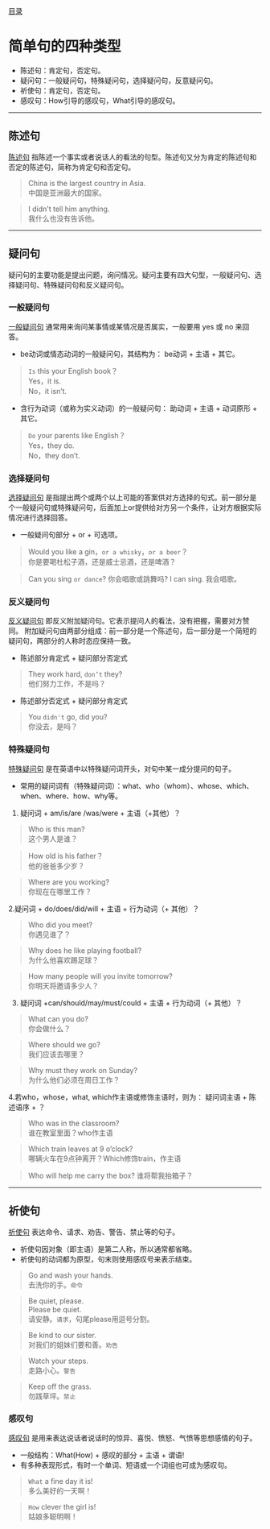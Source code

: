 [目录](./README.md)
# 简单句的四种类型

* 陈述句：肯定句，否定句。   
* 疑问句：一般疑问句，特殊疑问句，选择疑问句，反意疑问句。
* 祈使句：肯定句，否定句。   
* 感叹句：How引导的感叹句，What引导的感叹句。   
---
## 陈述句
[陈述句](./declarativeSentence.md) 指陈述一个事实或者说话人的看法的句型。陈述句又分为肯定的陈述句和否定的陈述句，简称为肯定句和否定句。

> China is the largest country in Asia.  
中国是亚洲最大的国家。

> I didn't tell him anything.  
我什么也没有告诉他。

---

## 疑问句

疑问句的主要功能是提出问题，询问情况。疑问主要有四大句型，一般疑问句、选择疑问句、特殊疑问句和反义疑问句。

### 一般疑问句
[一般疑问句](generalQuestion.md) 通常用来询问某事情或某情况是否属实，一般要用 yes 或 no 来回答。
* be动词或情态动词的一般疑问句，其结构为： be动词 + 主语 + 其它。

> `Is` this your English book？  
Yes，it is.  
No，it isn’t.

* 含行为动词（或称为实义动词）的一般疑问句： 助动词 + 主语 + 动词原形 + 其它。

> `Do` your parents like English？  
Yes，they do.  
No，they don’t.

### 选择疑问句  
[选择疑问句](./selectQuestion.md) 是指提出两个或两个以上可能的答案供对方选择的句式。前一部分是个一般疑问句或特殊疑问句，后面加上or提供给对方另一个条件，让对方根据实际情况进行选择回答。
* 一般疑问句部分 + or + 可选项。

> Would you like a gin，`or a whisky`，`or a beer`？      
你是要喝杜松子酒，还是威士忌酒，还是啤酒？

> Can you sing `or dance`?
你会唱歌或跳舞吗?
I can sing.
我会唱歌。

### 反义疑问句
[反义疑问句](counterintuitiveQuestion.md) 即反义附加疑问句。它表示提问人的看法，没有把握，需要对方赞同。 附加疑问句由两部分组成：前一部分是一个陈述句，后一部分是一个简短的疑问句，两部分的人称时态应保持一致。
* 陈述部分肯定式 + 疑问部分否定式

> They work hard, `don’t` they?   
他们努力工作，不是吗？

* 陈述部分否定式 + 疑问部分肯定式
> You `didn't` go, did you?   
你没去，是吗？

### 特殊疑问句  
[特殊疑问句](specialQuestion.md) 是在英语中以特殊疑问词开头，对句中某一成分提问的句子。
* 常用的疑问词有（特殊疑问词）：what、who（whom）、whose、which、when、where、how、why等。

1. 疑问词 + am/is/are /was/were + 主语（+其他）？

> Who is this man?    
这个男人是谁？

> How old is his father？   
他的爸爸多少岁？

> Where are you working?   
你现在在哪里工作？
   
2.疑问词 + do/does/did/will + 主语 + 行为动词（+ 其他）？ 

> Who did you meet?    
你遇见谁了？

> Why does he like playing football?   
为什么他喜欢踢足球？

> How many people will you invite tomorrow?   
你明天将邀请多少人？

3. 疑问词 +can/should/may/must/could + 主语 + 行为动词（+ 其他）？

> What can you do?   
你会做什么？

> Where should we go?   
我们应该去哪里？

> Why must they work on Sunday?   
为什么他们必须在周日工作？
   
4.若who，whose，what, which作主语或修饰主语时，则为：
疑问词主语 + 陈述语序 + ？ 

> Who was in the classroom?   
谁在教室里面？who作主语

> Which train leaves at 9 o’clock?   
哪辆火车在9点钟离开？Which修饰train，作主语

> Who will help me carry the box?
谁将帮我抬箱子？

---

## 祈使句
[祈使句](./imperativeSentence.md) 表达命令、请求、劝告、警告、禁止等的句子。    
* 祈使句因对象（即主语）是第二人称，所以通常都省略。
* 祈使句的动词都为原型，句末则使用感叹号来表示结束。
> Go and wash your hands.   
去洗你的手。`命令`   

> Be quiet, please.   
Please be quiet.   
请安静。`请求`，句尾please用逗号分割。

> Be kind to our sister.   
对我们的姐妹们要和善。`劝告`  

> Watch your steps.   
走路小心。`警告`  
 
> Keep off the grass.   
勿践草坪。`禁止`

### 感叹句
[感叹句](exclamatorySentence.md) 是用来表达说话者说话时的惊异、喜悦、愤怒、气愤等思想感情的句子。
* 一般结构：What(How) + 感叹的部分 + 主语 + 谓语!
* 有多种表现形式，有时一个单词、短语或一个词组也可成为感叹句。

>  `What` a fine day it is!  
  多么美好的一天啊！  

>  `How` clever the girl is!  
  姑娘多聪明啊！